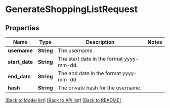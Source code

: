 # GenerateShoppingListRequest

## Properties

Name | Type | Description | Notes
------------ | ------------- | ------------- | -------------
**username** | **String** | The username. | 
**start_date** | **String** | The start date in the format yyyy-mm-dd. | 
**end_date** | **String** | The end date in the format yyyy-mm-dd. | 
**hash** | **String** | The private hash for the username. | 

[[Back to Model list]](../README.md#documentation-for-models) [[Back to API list]](../README.md#documentation-for-api-endpoints) [[Back to README]](../README.md)



